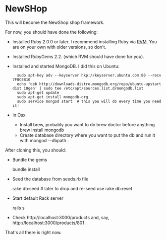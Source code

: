 # NewSHop

This will become the NewShop shop framework.

For now, you should have done the following:

* Installed Ruby 2.0.0 or later. I recommend installing Ruby via [RVM](http://rvm.io/rvm/install). You are on your own with older versions, so don't.
* Installed RubyGems 2.2. (which RVM should have done for you).
* Installed and started MongoDB. I did this on Ubuntu:

        sudo apt-key adv --keyserver hkp://keyserver.ubuntu.com:80 --recv 7F0CEB10
        echo 'deb http://downloads-distro.mongodb.org/repo/ubuntu-upstart dist 10gen' | sudo tee /etc/apt/sources.list.d/mongodb.list
        sudo apt-get update
        sudo apt-get install mongodb-org
        sudo service mongod start  # this you will do every time you need it!

* In Osx
	* Install brew, probably you want to do brew doctor before anything
		brew install mongodb
	* Create database directory where you want to put the db and run it with
		mongod --dbpath .
    
After cloning this, you should:

* Bundle the gems

    bundle install

* Seed the database from seeds.rb file

    rake db:seed # later to drop and re-seed use rake db:reset

* Start default Rack server

    rails s
    
* Check http://localhost:3000/products and, say, http://localhost:3000/products/801

That's all there is right now.
